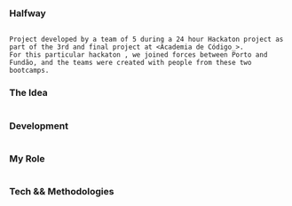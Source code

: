 ### Halfway

```

Project developed by a team of 5 during a 24 hour Hackaton project as part of the 3rd and final project at <Academia de Código_>. 
For this particular hackaton , we joined forces between Porto and Fundão, and the teams were created with people from these two bootcamps. 

```

### The Idea
 

```

```

### Development

```

```

### My Role 

```
```

### Tech && Methodologies 

```
```

